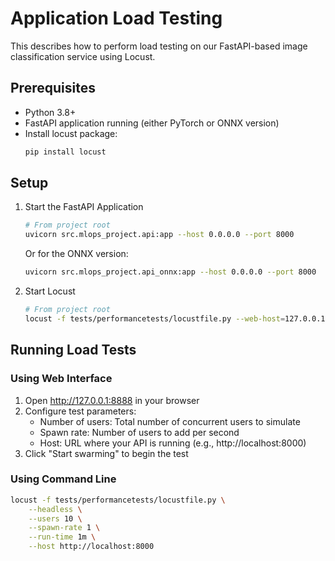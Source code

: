 # Application Load Testing

This describes how to perform load testing on our FastAPI-based image classification service using Locust.

## Prerequisites

- Python 3.8+
- FastAPI application running (either PyTorch or ONNX version)
- Install locust package:
  ```bash
  pip install locust
  ```

## Setup

1. Start the FastAPI Application
   ```bash
   # From project root
   uvicorn src.mlops_project.api:app --host 0.0.0.0 --port 8000
   ```
   Or for the ONNX version:
   ```bash
   uvicorn src.mlops_project.api_onnx:app --host 0.0.0.0 --port 8000
   ```

2. Start Locust
   ```bash
   # From project root
   locust -f tests/performancetests/locustfile.py --web-host=127.0.0.1 --web-port=8888
   ```

## Running Load Tests

### Using Web Interface

1. Open http://127.0.0.1:8888 in your browser
2. Configure test parameters:
   - Number of users: Total number of concurrent users to simulate
   - Spawn rate: Number of users to add per second
   - Host: URL where your API is running (e.g., http://localhost:8000)
3. Click "Start swarming" to begin the test

### Using Command Line
```bash
locust -f tests/performancetests/locustfile.py \
    --headless \
    --users 10 \
    --spawn-rate 1 \
    --run-time 1m \
    --host http://localhost:8000
```